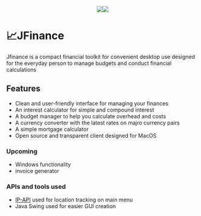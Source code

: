 <p align="center">
	<img src="https://img.shields.io/badge/Framework-Swing-ff69b4"  style="margin-right:-5px">
    <img src="https://img.shields.io/badge/Language-Java-orange"  style="margin-right:-5px"><br>
    </p>

# 📈JFinance
Jfinance is a compact financial toolkit for convenient desktop use designed for the everyday person to manage budgets and conduct financial calculations

## Features
 - Clean and user-friendly interface for managing your finances
 - An interest calculator for simple and compound interest
 - A budget manager to help you calculate overhead and costs
 - A currency converter with the latest rates on majro currency pairs
 - A simple mortgage calculator 
 - Open source and transparent client designed for MacOS
 
### Upcoming
 - Windows functionality
 - invoice generator
 
### APIs and tools used
 - <a href="https://ip-api.com">IP-API</a> used for location tracking on main menu
 - Java Swing used for easier GUI creation